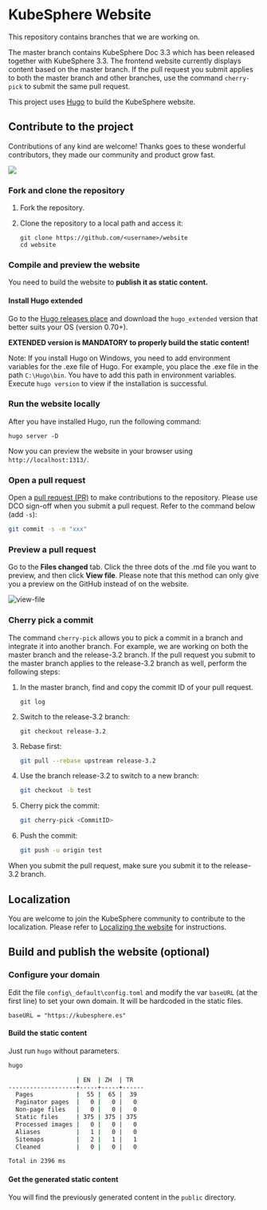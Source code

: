 # KubeSphere Website

This repository contains branches that we are working on.

The master branch contains KubeSphere Doc 3.3 which has been released together with KubeSphere 3.3. The frontend website currently displays content based on the master branch. If the pull request you submit applies to both the master branch and other branches, use the command `cherry-pick` to submit the same pull request.

This project uses [Hugo](https://gohugo.io/) to build the KubeSphere website.

## Contribute to the project

Contributions of any kind are welcome! Thanks goes to these wonderful contributors, they made our community and product grow fast.

<a href="https://github.com/kubesphere/website/graphs/contributors">
  <img src="https://contributors-img.web.app/image?repo=kubesphere/website" />
</a>

### Fork and clone the repository

1. Fork the repository.
2. Clone the repository to a local path and access it:

   ```
   git clone https://github.com/<username>/website
   cd website
   ```

### Compile and preview the website

You need to build the website to **publish it as static content.**

#### Install Hugo extended

Go to the [Hugo releases place](https://github.com/gohugoio/hugo/releases) and download the `hugo_extended` version that better suits your OS (version 0.70+).

**EXTENDED version is MANDATORY to properly build the static content!**

Note: If you install Hugo on Windows, you need to add environment variables for the .exe file of Hugo. For example, you place the .exe file in the path `C:\Hugo\bin`. You have to add this path in environment variables. Execute `hugo version` to view if the installation is successful.

### Run the website locally

After you have installed Hugo, run the following command:

```
hugo server -D
```

Now you can preview the website in your browser using `http://localhost:1313/`.

### Open a pull request

Open a [pull request (PR)](https://help.github.com/en/desktop/contributing-to-projects/creating-an-issue-or-pull-request#creating-a-new-pull-request) to make contributions to the repository. Please use DCO sign-off when you submit a pull request. Refer to the command below (add `-s`):

```bash
git commit -s -m "xxx"
```

### Preview a pull request

Go to the **Files changed** tab. Click the three dots of the .md file you want to preview, and then click **View file**. Please note that this method can only give you a preview on the GitHub instead of on the website.

![view-file](static/images/common/view-file.png)

### Cherry pick a commit

The command `cherry-pick` allows you to pick a commit in a branch and integrate it into another branch. For example, we are working on both the master branch and the release-3.2 branch. If the pull request you submit to the master branch applies to the release-3.2 branch as well, perform the following steps:

1. In the master branch, find and copy the commit ID of your pull request.

   ```
   git log
   ```

2. Switch to the release-3.2 branch:

   ```
   git checkout release-3.2
   ```

3. Rebase first:

   ```bash
   git pull --rebase upstream release-3.2
   ```

4. Use the branch release-3.2 to switch to a new branch:

   ```bash
   git checkout -b test
   ```

5. Cherry pick the commit:

   ```bash
   git cherry-pick <CommitID>
   ```

5. Push the commit:

   ```bash
   git push -u origin test
   ```

When you submit the pull request, make sure you submit it to the release-3.2 branch.

## Localization

You are welcome to join the KubeSphere community to contribute to the localization. Please refer to [Localizing the website](localize-website.md) for instructions.

## Build and publish the website (optional)

### Configure your domain

Edit the file `config\_default\config.toml` and modify the var `baseURL` (at the
first line) to set your own domain. It will be hardcoded in the static
files.

```
baseURL = "https://kubesphere.es"
```

#### Build the static content

Just run `hugo` without parameters.

```bash
hugo

                   | EN  | ZH  | TR
-------------------+-----+-----+------
  Pages            |  55 |  65 |  39
  Paginator pages  |   0 |   0 |   0
  Non-page files   |   0 |   0 |   0
  Static files     | 375 | 375 | 375
  Processed images |   0 |   0 |   0
  Aliases          |   1 |   0 |   0
  Sitemaps         |   2 |   1 |   1
  Cleaned          |   0 |   0 |   0

Total in 2396 ms
```

#### Get the generated static content

You will find the previously generated content in the `public` directory.

